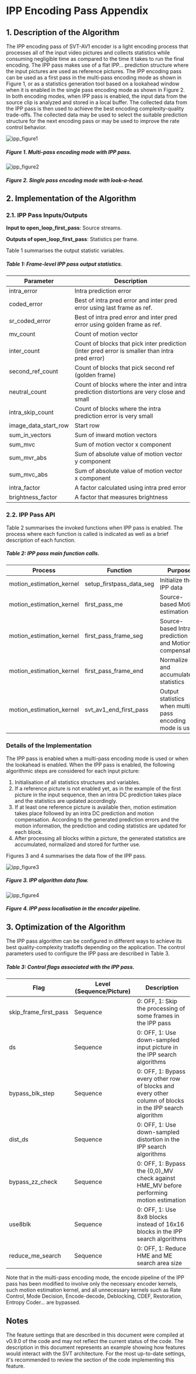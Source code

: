 # IPP Encoding Pass Appendix

## 1. Description of the Algorithm

The IPP encoding pass of SVT-AV1 encoder is a light encoding process that processes all of the input video pictures and collects statistics while consuming negligible time as compared to the time it takes to run the final encoding. The IPP pass makes use of a flat IPP… prediction structure where the input pictures are used as reference pictures. The IPP encoding pass can be used as a first pass in the multi-pass encoding mode as shown in Figure 1, or as a statistics generation tool based on a lookahead window when it is enabled in the single pass encoding mode as shown in Figure 2.  In both encoding modes, when IPP pass is enabled, the input data from the source clip is analyzed and stored in a local buffer. The collected data from the IPP pass is then used to achieve the best encoding complexity-quality trade-offs. The collected data may be used to select the suitable prediction structure for the next encoding pass or may be used to improve the rate control behavior.

![ipp_figure1](./img/ipp_figure1.PNG)
##### Figure 1. Multi-pass encoding mode with IPP pass.

![ipp_figure2](./img/ipp_figure2.PNG)
##### Figure 2. Single pass encoding mode with look-a-head.

## 2. Implementation of the Algorithm

### 2.1. IPP Pass Inputs/Outputs

**Input to open_loop_first_pass**: Source streams.

**Outputs of open_loop_first_pass**: Statistics per frame.

Table 1 summarises the output statistic variables.

##### Table 1: Frame-level IPP pass output statistics.
| **Parameter**        | **Description**  |
| -----------          | -----------------|
| intra_error          | Intra prediction error |
| coded_error          | Best of intra pred error and inter pred error using last frame as ref. |
| sr_coded_error       | Best of intra pred error and inter pred error using golden frame as ref. |
| mv_count             | Count of motion vector |
| inter_count          | Count of blocks that pick inter prediction (inter pred error is smaller than intra pred error)  |
| second_ref_count     | Count of blocks that pick second ref (golden frame)  |
| neutral_count        | Count of blocks where the inter and intra prediction distortions are very close and small  |
| intra_skip_count     | Count of blocks where the intra prediction error is very small  |
| image_data_start_row | Start row  |
| sum_in_vectors       | Sum of inward motion vectors |
| sum_mvc              | Sum of motion vector x component  |
| sum_mvr_abs          | Sum of absolute value of motion vector y component |
| sum_mvc_abs          | Sum of absolute value of motion vector x component |
| intra_factor         | A factor calculated using intra pred error |
| brightness_factor    | A factor that measures brightness |

### 2.2. IPP Pass API

Table 2 summarises the invoked functions when IPP pass is enabled. The process where each function is called is indicated as well as a brief description of each function.

##### Table 2: IPP pass main function calls.
| **Process**               | **Function**             | **Purpose**      |
| -----------               | -----------------        | -----------------|
| motion_estimation_kernel  | setup_firstpass_data_seg | Initialize the IPP data |
| motion_estimation_kernel  | first_pass_me            | Source-based Motion estimation |
| motion_estimation_kernel  | first_pass_frame_seg     | Source-based Intra prediction and Motion compensation |
| motion_estimation_kernel  | first_pass_frame_end     | Normalize and accumulate statistics |
| motion_estimation_kernel  | svt_av1_end_first_pass   | Output statistics when multi-pass encoding mode is used |

### Details of the Implementation

The IPP pass is enabled when a multi-pass encoding mode is used or when the lookahead is enabled. When the IPP pass is enabled, the following algorithmic steps are considered for each input picture:

1. Initialisation of all statistics structures and variables.
2. If a reference picture is not enabled yet, as in the example of the first picture in the input sequence, then an intra DC prediction takes place and the statistics are updated accordingly.
3. If at least one reference picture is available then, motion estimation takes place followed by an intra DC prediction and motion compensation. According to the generated prediction errors and the motion information, the prediction and coding statistics are updated for each block.
4. After processing all blocks within a picture, the generated statistics are accumulated,  normalized and stored for further use.

Figures 3 and 4 summarises the data flow of the IPP pass.

![ipp_figure3](./img/ipp_figure3.PNG)
##### Figure 3. IPP algorithm data flow.

![ipp_figure4](./img/ipp_figure4.PNG)
##### Figure 4. IPP pass localisation in the encoder pipeline.

## 3. Optimization of the Algorithm

The IPP pass algorithm can be configured in different ways to achieve its best quality-complexity tradoffs depending on the application. The control parameters used to configure the IPP pass are described in Table 3.

##### Table 3: Control flags associated with the IPP pass.
| **Flag**              | **Level (Sequence/Picture)** | **Description**      |
| -----------           | -----------------            | -----------------    |
| skip_frame_first_pass | Sequence                     | 0: OFF, 1: Skip the processing of some frames in the IPP pass |
| ds                    | Sequence                     | 0: OFF, 1: Use down-sampled input picture in the IPP search algorithms |
| bypass_blk_step       | Sequence                     | 0: OFF, 1: Bypass every other row of blocks and every other column of blocks in the IPP search algorithm |
| dist_ds               | Sequence                     | 0: OFF, 1: Use down-sampled distortion in the IPP search algorithms |
| bypass_zz_check       | Sequence                     | 0: OFF, 1: Bypass the (0,0)_MV check against HME_MV before performing motion estimation |
| use8blk               | Sequence                     | 0: OFF, 1: Use 8x8 blocks instead of 16x16 blocks in the IPP search algorithms |
| reduce_me_search      | Sequence                     | 0: OFF, 1: Reduce HME and ME search area size |

Note that in the multi-pass encoding mode, the encode pipeline of the IPP pass has been modified to involve only the necessary encoder kernels, such motion estimation kernel, and all unnecessary kernels such as Rate Control, Mode Decision, Encode-decode, Deblocking, CDEF, Restoration, Entropy Coder… are bypassed.

## Notes

The feature settings that are described in this document were compiled at v0.9.0 of the code and may not reflect the current status of the code. The description in this document represents an example showing  how features would interact with the SVT architecture. For the most up-to-date settings, it's recommended to review the section of the code implementing this feature.
